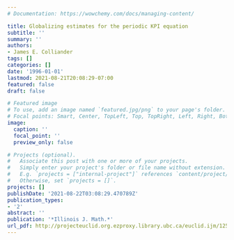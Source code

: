 ```yaml
---
# Documentation: https://wowchemy.com/docs/managing-content/

title: Globalizing estimates for the periodic KPI equation
subtitle: ''
summary: ''
authors:
- James E. Colliander
tags: []
categories: []
date: '1996-01-01'
lastmod: 2021-08-21T20:08:29-07:00
featured: false
draft: false

# Featured image
# To use, add an image named `featured.jpg/png` to your page's folder.
# Focal points: Smart, Center, TopLeft, Top, TopRight, Left, Right, BottomLeft, Bottom, BottomRight.
image:
  caption: ''
  focal_point: ''
  preview_only: false

# Projects (optional).
#   Associate this post with one or more of your projects.
#   Simply enter your project's folder or file name without extension.
#   E.g. `projects = ["internal-project"]` references `content/project/deep-learning/index.md`.
#   Otherwise, set `projects = []`.
projects: []
publishDate: '2021-08-22T03:08:29.470789Z'
publication_types:
- '2'
abstract: ''
publication: '*Illinois J. Math.*'
url_pdf: http://projecteuclid.org.ezproxy.library.ubc.ca/euclid.ijm/1255985944
---
```

